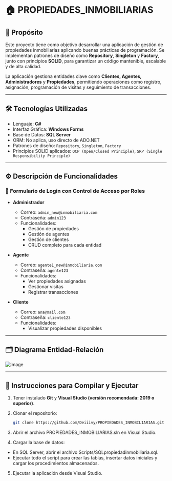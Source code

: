 # 🏠 PROPIEDADES_INMOBILIARIAS

## 📌 Propósito

Este proyecto tiene como objetivo desarrollar una aplicación de gestión de propiedades inmobiliarias aplicando buenas prácticas de programación. Se implementan patrones de diseño como **Repository**, **Singleton** y **Factory**, junto con principios **SOLID**, para garantizar un código mantenible, escalable y de alta calidad.

La aplicación gestiona entidades clave como **Clientes, Agentes, Administradores** y **Propiedades**, permitiendo operaciones como registro, asignación, programación de visitas y seguimiento de transacciones.

---

## 🛠 Tecnologías Utilizadas

- Lenguaje: **C#**
- Interfaz Gráfica: **Windows Forms**
- Base de Datos: **SQL Server**
- ORM: No aplica, uso directo de ADO.NET
- Patrones de diseño: `Repository`, `Singleton`, `Factory`
- Principios SOLID aplicados: `OCP (Open/Closed Principle)`, `SRP (Single Responsibility Principle)`

---

## ⚙️ Descripción de Funcionalidades

### 🔐 Formulario de Login con Control de Acceso por Roles

- **Administrador**
  - Correo: `admin_new@inmobiliaria.com`
  - Contraseña: `admin123`
  - Funcionalidades:
    - Gestión de propiedades
    - Gestión de agentes
    - Gestión de clientes
    - CRUD completo para cada entidad

- **Agente**
  - Correo: `agente1_new@inmobiliaria.com`
  - Contraseña: `agente123`
  - Funcionalidades:
    - Ver propiedades asignadas
    - Gestionar visitas
    - Registrar transacciones

- **Cliente**
  - Correo: `ana@mail.com`
  - Contraseña: `cliente123`
  - Funcionalidades:
    - Visualizar propiedades disponibles

---

## 🗂️ Diagrama Entidad-Relación

![image](https://github.com/user-attachments/assets/37d3f3b4-e1d3-43ca-bb8c-69d0f664eb52)

---

## 🧪 Instrucciones para Compilar y Ejecutar

1. Tener instalado **Git** y **Visual Studio (versión recomendada: 2019 o superior)**.
2. Clonar el repositorio:
   ```bash
   git clone https://github.com/Deiiivy/PROPIEDADES_INMOBILIARIAS.git
    ```
3. Abrir el archivo PROPIEDADES_INMOBILIARIAS.sln en Visual Studio.

4. Cargar la base de datos:
  - En SQL Server, abrir el archivo Scripts/SQLpropiedadinmobiliaria.sql.
  - Ejecutar todo el script para crear las tablas, insertar datos iniciales y cargar los procedimientos almacenados.

5. Ejecutar la aplicación desde Visual Studio.


